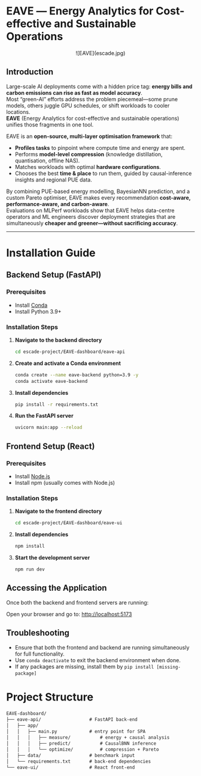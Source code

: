 # EAVE ― Energy Analytics for Cost-effective and Sustainable Operations

<div align="center">![EAVE](escade.jpg)</div>

## Introduction

Large-scale AI deployments come with a hidden price tag: **energy bills and carbon emissions can rise as fast as model accuracy**.  
Most “green-AI” efforts address the problem piecemeal—some prune models, others juggle GPU schedules, or shift workloads to cooler locations.  
**EAVE** (Energy Analytics for cost-effective and sustainable operations) unifies those fragments in one tool.

EAVE is an **open-source, multi-layer optimisation framework** that:

* **Profiles tasks** to pinpoint where compute time and energy are spent.  
* Performs **model-level compression** (knowledge distillation, quantisation, offline NAS).  
* Matches workloads with optimal **hardware configurations**.  
* Chooses the best **time & place** to run them, guided by causal-inference insights and regional PUE data.

By combining PUE-based energy modelling, BayesianNN prediction, and a custom Pareto optimiser, EAVE makes every recommendation **cost-aware, performance-aware, and carbon-aware**.  
Evaluations on MLPerf workloads show that EAVE helps data-centre operators and ML engineers discover deployment strategies that are simultaneously **cheaper and greener—without sacrificing accuracy**.

---

# Installation Guide

## Backend Setup (FastAPI)

### Prerequisites

* Install [Conda](https://docs.conda.io/projects/conda/en/latest/user-guide/install/)
* Install Python 3.9+

### Installation Steps

1.  **Navigate to the backend directory**
    ```bash
    cd escade-project/EAVE-dashboard/eave-api
    ```

2.  **Create and activate a Conda environment**
    ```bash
    conda create --name eave-backend python=3.9 -y
    conda activate eave-backend
    ```

3.  **Install dependencies**
    ```bash
    pip install -r requirements.txt
    ```

4.  **Run the FastAPI server**
    ```bash
    uvicorn main:app --reload
    ```

## Frontend Setup (React)

### Prerequisites

* Install [Node.js](https://nodejs.org/)
* Install npm (usually comes with Node.js)

### Installation Steps

1.  **Navigate to the frontend directory**
    ```bash
    cd escade-project/EAVE-dashboard/eave-ui
    ```

2.  **Install dependencies**
    ```bash
    npm install
    ```

3.  **Start the development server**
    ```bash
    npm run dev
    ```

## Accessing the Application

Once both the backend and frontend servers are running:

Open your browser and go to: [http://localhost:5173](http://localhost:5173)

## Troubleshooting

* Ensure that both the frontend and backend are running simultaneously for full functionality.
* Use `conda deactivate` to exit the backend environment when done.
* If any packages are missing, install them by `pip install [missing-package]`


# Project Structure
```
EAVE-dashboard/
├── eave-api/                  # FastAPI back-end
│   ├── app/
│   │   ├── main.py            # entry point for SPA
│   │   │   ├── measure/           # energy + causal analysis
│   │   │   ├── predict/           # CausalBNN inference
│   │   │   └── optimize/          # compression + Pareto
│   ├── data/                  # benchmark input
│   └── requirements.txt       # back-end dependencies
└── eave-ui/                   # React front-end
```
